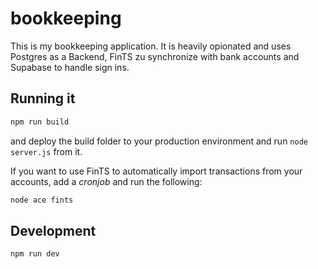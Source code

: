 # bookkeeping

This is my bookkeeping application. It is heavily opionated and uses Postgres as a Backend, FinTS zu synchronize with bank accounts and Supabase to handle sign ins.

## Running it

```sh
npm run build
```

and deploy the build folder to your production environment and run `node server.js` from it.

If you want to use FinTS to automatically import transactions from your accounts, add a _cronjob_ and run the following:

```sh
node ace fints
```

## Development

```
npm run dev
```
